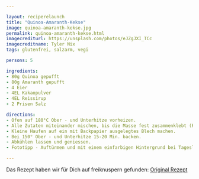 ```yaml
---

layout: reciperelaunch
title: "Quinoa-Amaranth-Kekse"
image: quinoa-amaranth-kekse.jpg
permalink: quinoa-amaranth-kekse.html
imagecrediturl: https://unsplash.com/photos/eJZgJXI_TCc
imagecreditname: Tyler Nix
tags: glutenfrei, salzarm, vegi

persons: 5

ingredients:
- 80g Quinoa gepufft
- 80g Amaranth gepufft
- 4 Eier
- 4EL Kakaopulver
- 4EL Reissirup
- 2 Prisen Salz

directions:
- Ofen auf 180°C Ober - und Unterhitze vorheizen.
- Alle Zutaten miteinander mischen, bis die Masse fest zusammenklebt (Reissirup hinzufügen falls es nicht genug klebt).
- Kleine Haufen auf ein mit Backpapier ausgelegtes Blech machen.
- Bei 150° Ober - und Unterhitze 15-20 Min. backen.
- Abkühlen lassen und geniessen.
- Fototipp - Auftürmen und mit einem einfarbigen Hintergrund bei Tageslicht fotografieren.

---
```


Das Rezept haben wir für Dich auf freiknuspern gefunden: [Original Rezept](https://freiknuspern.de/2016/01/06/quinoa-amaranth-snack/)




